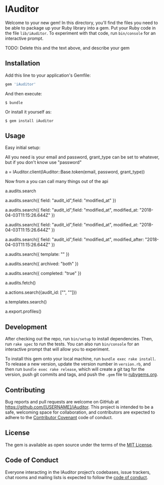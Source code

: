 # IAuditor

Welcome to your new gem! In this directory, you'll find the files you need to be able to package up your Ruby library into a gem. Put your Ruby code in the file `lib/iAuditor`. To experiment with that code, run `bin/console` for an interactive prompt.

TODO: Delete this and the text above, and describe your gem

## Installation

Add this line to your application's Gemfile:

```ruby
gem 'iAuditor'
```

And then execute:

    $ bundle

Or install it yourself as:

    $ gem install iAuditor

## Usage

Easy initial setup:

All you need is your email and password, grant_type can be set to whatever, but if you don't know use "password"

a = IAuditor.client(IAuditor::Base.token(email, password, grant_type))

Now from a you can call many things out of the api

a.audits.search

a.audits.search({ field: "audit_id",field: "modified_at"  })

a.audits.search({ field: "audit_id",field: "modified_at", modified_at: "2018-04-03T11:15:26.644Z"  })

a.audits.search({ field: "audit_id",field: "modified_at", modified_at: "2018-04-03T11:15:26.644Z"  })

a.audits.search({ field: "audit_id",field: "modified_at", modified_after: "2018-04-03T11:15:26.644Z"  })

a.audits.search({ template: ""  })

a.audits.search({ archived: "both"  })

a.audits.search({ completed: "true"  })

a.audits.fetch()

a.actions.search({audit_id: ["", ""]})

a.templates.search()

a.export.profiles()

## Development

After checking out the repo, run `bin/setup` to install dependencies. Then, run `rake spec` to run the tests. You can also run `bin/console` for an interactive prompt that will allow you to experiment.

To install this gem onto your local machine, run `bundle exec rake install`. To release a new version, update the version number in `version.rb`, and then run `bundle exec rake release`, which will create a git tag for the version, push git commits and tags, and push the `.gem` file to [rubygems.org](https://rubygems.org).

## Contributing

Bug reports and pull requests are welcome on GitHub at https://github.com/[USERNAME]/iAuditor. This project is intended to be a safe, welcoming space for collaboration, and contributors are expected to adhere to the [Contributor Covenant](http://contributor-covenant.org) code of conduct.

## License

The gem is available as open source under the terms of the [MIT License](https://opensource.org/licenses/MIT).

## Code of Conduct

Everyone interacting in the IAuditor project’s codebases, issue trackers, chat rooms and mailing lists is expected to follow the [code of conduct](https://github.com/[USERNAME]/iAuditor/blob/master/CODE_OF_CONDUCT.md).
